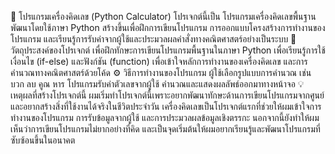 🧮 โปรแกรมเครื่องคิดเลข (Python Calculator)
โปรเจกต์นี้เป็น โปรแกรมเครื่องคิดเลขพื้นฐาน พัฒนาโดยใช้ภาษา Python
สร้างขึ้นเพื่อฝึกการเขียนโปรแกรม การออกแบบโครงสร้างการทำงานของโปรแกรม 
และเรียนรู้การรับค่าจากผู้ใช้และประมวลผลคำสั่งทางคณิตศาสตร์อย่างเป็นระบบ
🧠 วัตถุประสงค์ของโปรเจกต์
เพื่อฝึกทักษะการเขียนโปรแกรมพื้นฐานในภาษา Python
เพื่อเรียนรู้การใช้เงื่อนไข (if-else) และฟังก์ชัน (function)
เพื่อเข้าใจหลักการทำงานของเครื่องคิดเลข และการคำนวณทางคณิตศาสตร์ด้วยโค้ด
⚙️ วิธีการทำงานของโปรแกรม
ผู้ใช้เลือกรูปแบบการคำนวณ เช่น บวก ลบ คูณ หาร
โปรแกรมรับค่าตัวเลขจากผู้ใช้
คำนวณและแสดงผลลัพธ์ออกมาทางหน้าจอ
💡 เหตุผลที่สร้างโปรเจกต์นี้
ผมเริ่มทำโปรเจกต์นี้เพราะอยากพัฒนาทักษะด้านการเขียนโปรแกรมจากศูนย์ และอยากสร้างสิ่งที่ใช้งานได้จริงในชีวิตประจำวัน
เครื่องคิดเลขเป็นโปรเจกต์แรกที่ช่วยให้ผมเข้าใจการทำงานของโปรแกรม การรับข้อมูลจากผู้ใช้ และการประมวลผลข้อมูลเชิงตรรกะ
นอกจากนี้ยังทำให้ผมเห็นว่าการเขียนโปรแกรมไม่ยากอย่างที่คิด และเป็นจุดเริ่มต้นให้ผมอยากเรียนรู้และพัฒนาโปรแกรมที่ซับซ้อนขึ้นในอนาคต

